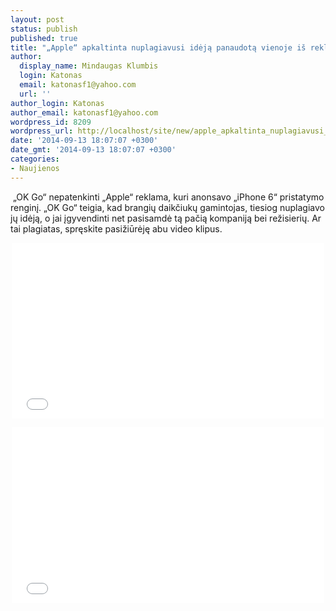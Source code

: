 ```yaml
---
layout: post
status: publish
published: true
title: "„Apple“ apkaltinta nuplagiavusi idėją panaudotą vienoje iš reklamų (Video)"
author:
  display_name: Mindaugas Klumbis
  login: Katonas
  email: katonasf1@yahoo.com
  url: ''
author_login: Katonas
author_email: katonasf1@yahoo.com
wordpress_id: 8209
wordpress_url: http://localhost/site/new/apple_apkaltinta_nuplagiavusi_ideja_panaudota_vienoje_is_reklamu_video/
date: '2014-09-13 18:07:07 +0300'
date_gmt: '2014-09-13 18:07:07 +0300'
categories:
- Naujienos
---
```

<p>
	&nbsp;&bdquo;OK Go&ldquo; nepatenkinti &bdquo;Apple&ldquo; reklama, kuri anonsavo &bdquo;iPhone 6&ldquo; pristatymo renginį. &bdquo;OK Go&ldquo; teigia, kad brangių daikčiukų gamintojas, tiesiog nuplagiavo jų idėją, o jai įgyvendinti net pasisamdė tą pačią kompaniją bei režisierių. Ar tai plagiatas, spręskite pasižiūrėję abu video klipus.</p>
<p style="text-align: center;">
	<iframe allowfullscreen="" frameborder="0" height="281" src="//www.youtube.com/embed/m86ae_e_ptU" width="500"></iframe></p>
<p style="text-align: center;">
	<iframe allowfullscreen="" frameborder="0" height="281" src="//www.youtube.com/embed/TJ1SDXbij8Y" width="500"></iframe></p>
